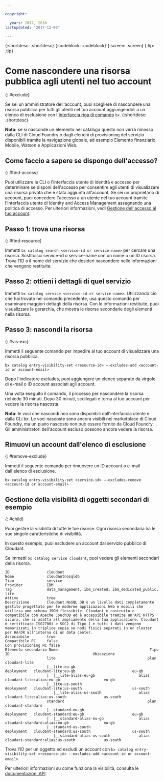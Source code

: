 ```yaml
---

copyright:

  years: 2017, 2018
lastupdated: "2017-12-06"

---
```


{:shortdesc: .shortdesc}
{:codeblock: .codeblock}
{:screen: .screen}
{:tip: .tip}

# Come nascondere una risorsa pubblica agli utenti nel tuo account
{: #exclude}

Se sei un amministratore dell'account, puoi scegliere di nascondere una risorsa pubblica per tutti gli utenti nel tuo account aggiungendoli a un elenco di esclusione con l'[interfaccia riga di comando](/docs/cli/reference/bluemix_cli/bx_cli.html#bluemix_catalog_entry_visibility_set) `bx`.
{:shortdesc: .shortdesc}

**Nota:** se si nasconde un elemento nel catalogo questo non verrà rimosso dalla CLI di Cloud Foundry o dagli elenchi di provisioning del servizio disponibili tramite la navigazione globale, ad esempio Elemento finanziario, Mobile, Watson e Applicazioni Web.

## Come faccio a sapere se dispongo dell'accesso?
{: #find-access}

Puoi utilizzare la CLI o l'interfaccia utente di Identità e accesso per determinare se disponi dell'accesso per consentire agli utenti di visualizzare una risorsa privata che è stata aggiunta all'account. Se sei un proprietario di account, puoi concedere l'accesso a un utente nel tuo account tramite l'interfaccia utente di Identity and Access Management assegnando una politica di accesso. Per ulteriori informazioni, vedi [Gestione dell'accesso al tuo account](access.html).

## Passo 1: trova una risorsa
{: #find-resource}

Immetti `bx catalog search <service-id or service-name>` per cercare una risorsa. Sostituisci service-id o service-name con un nome o un ID risorsa. Trova l'ID o il nome del servizio che desideri nascondere nelle informazioni che vengono restituite. 

## Passo 2: ottieni i dettagli di quel servizio

Immetti `bx catalog service <service-id or service-name>`. Utilizzando ciò che hai trovato nel comando precedente, usa questo comando per esaminare maggiori dettagli della risorsa. Con le informazioni restituite, puoi visualizzare la gerarchia, che mostra le risorse secondarie degli elementi nella risorsa.

## Passo 3: nascondi la risorsa
{: #vis-exc}

Immetti il seguente comando per impedire al tuo account di visualizzare una risorsa pubblica.

`bx catalog entry-visibility-set <resource-id> —-excludes-add <account-id or account-email>`

Dopo l'indicatore excludes, puoi aggiungere un elenco separato da virgole di e-mail o ID account associati agli account.

Una volta eseguito il comando, il processo per nascondere la risorsa richiede 30 minuti. Dopo 30 minuti, scollegati e torna al tuo account per vedere la risorsa nascosta.

**Nota:** le voci che nascondi non sono disponibili dall'interfaccia utente e dalla CLi bx. Le voci nascoste sono ancora visibili nel marketplace di Cloud Foundry, ma un piano nascosto non può essere fornito da Cloud Foundry. Gli amministratori dell'account escluso possono ancora vedere la risorsa.

## Rimuovi un account dall'elenco di esclusione
{: #remove-exclude}

Immetti il seguente comando per rimuovere un ID account o e-mail dall'elenco di esclusione.

`bx catalog entry-visibility-set <service-id> —-excludes-remove <account-id or account-email>`

## Gestione della visibilità di oggetti secondari di esempio
{: #child}

Puoi gestire la visibilità di tutte le tue risorse. Ogni risorsa secondaria ha le sue singole caratteristiche di visibilità.

In questo esempio, puoi escludere un account dal servizio pubblico di Cloudant.

Se immetti `bx catalog service cloudant`, puoi vedere gli elementi secondari della risorsa.

```
ID                 cloudant
Nome               cloudantnosqldb
Tipo               service
Provider           IBM
Tag                data_management, ibm_created, ibm_dedicated_public, lite
Attivo             true
Descrizione        Cloudant NoSQL DB è un livello dati completamente gestito progettato per le moderne applicazioni Web e mobili che utilizza uno schema JSON flessibile. Cloudant è costruito e compatibile con Apache CouchDB ed è accessibile tramite un'API HTTPS sicura, che si adatta all'ampliamento della tua applicazione. Cloudant è certificato ISO27001 e SOC2 di Tipo 1 e tutti i dati vengono memorizzati in triplice copia su nodi fisici separati in un cluster per HA/DR all'interno di un data center.
Associabile        true
Compatibile RC     false
Con provisioning RC false
Elemento secondario Nome                                          Tipo         ID                                      Ubicazione
                   lite                                          plan         cloudant-lite
                   |__lite-eu-gb                             deployment   cloudant-lite:eu-gb                          eu-gb
                   |  |__lite-alias-eu-gb                    alias        cloudant-lite:alias:eu-gb                    eu-gb
                   |__lite-us-south                          deployment   cloudant-lite:us-south                       us-south
                      |__lite-alias-us-south                 alias        cloudant-lite:alias:us-south                 us-south
                   standard                                      plan         cloudant-standard
                   |__standard-eu-gb                         deployment   cloudant-standard:eu-gb                      eu-gb
                   |  |__standard-alias-eu-gb                alias        cloudant-standard:alias:eu-gb                eu-gb
                   |__standard-us-south                      deployment   cloudant-standard:us-south                   us-south
                      |__standard-alias-us-south             alias        cloudant-standard:alias:us-south             us-south
```

Trova l'ID per un oggetto ed escludi un account con `bx catalog entry-visibility-set <resource-id> --excludes-add <account-id or account-email>`.

Per ulteriori informazioni su come funziona la visibilità, consulta le [documentazioni API](https://console.bluemix.net/apidocs/682).
